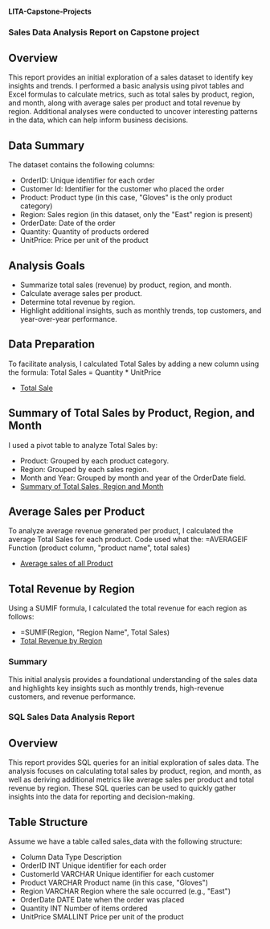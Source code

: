 #### LITA-Capstone-Projects
### Sales Data Analysis Report on Capstone project
## Overview
This report provides an initial exploration of a sales dataset to identify key insights and trends. 
I performed a basic analysis using pivot tables and Excel formulas to calculate metrics, 
such as total sales by product, region, and month, along with average sales per product and total revenue by region. 
Additional analyses were conducted to uncover interesting patterns in the data, which can help inform business decisions.

## Data Summary
The dataset contains the following columns:
- OrderID: Unique identifier for each order
- Customer Id: Identifier for the customer who placed the order
- Product: Product type (in this case, "Gloves" is the only product category)
- Region: Sales region (in this dataset, only the "East" region is present)
- OrderDate: Date of the order
- Quantity: Quantity of products ordered
- UnitPrice: Price per unit of the product

## Analysis Goals
- Summarize total sales (revenue) by product, region, and month.
- Calculate average sales per product.
- Determine total revenue by region.
- Highlight additional insights, such as monthly trends, top customers, and year-over-year performance.

## Data Preparation
To facilitate analysis, I calculated Total Sales by adding a new column using the formula:
Total Sales = Quantity * UnitPrice
- [Total Sale](https://github.com/user-attachments/assets/37178c9a-82bb-42ac-8d31-d6769a501c03)

## Summary of Total Sales by Product, Region, and Month
I used a pivot table to analyze Total Sales by:
- Product: Grouped by each product category.
- Region: Grouped by each sales region.
- Month and Year: Grouped by month and year of the OrderDate field.
- [Summary of Total Sales, Region and Month](https://github.com/user-attachments/assets/d25a6e14-b853-44b3-8db0-92241fea2a3b)

## Average Sales per Product
To analyze average revenue generated per product, I calculated the average Total Sales for each product.
Code used what the:
=AVERAGEIF Function (product column, "product name", total sales)
- [Average sales of all Product ](https://github.com/user-attachments/assets/f7002a78-9831-4a18-b9cb-cd6df708c7f5)

## Total Revenue by Region
Using a SUMIF formula, I calculated the total revenue for each region as follows:
- =SUMIF(Region, "Region Name", Total Sales)
- [Total Revenue by Region](https://github.com/user-attachments/assets/1514d496-15a5-4c37-9466-2c5287ef456d)

### Summary
This initial analysis provides a foundational understanding of the sales data and highlights 
key insights such as monthly trends, high-revenue customers, and revenue performance.

### SQL Sales Data Analysis Report
## Overview
This report provides SQL queries for an initial exploration of sales data. 
The analysis focuses on calculating total sales by product, region, and month, 
as well as deriving additional metrics like average sales per product and total revenue by region. 
These SQL queries can be used to quickly gather insights into the data for reporting and decision-making.

## Table Structure
Assume we have a table called sales_data with the following structure:
- Column	Data Type	Description
- OrderID	INT	Unique identifier for each order
- CustomerId	VARCHAR	Unique identifier for each customer
- Product	VARCHAR	Product name (in this case, "Gloves")
- Region	VARCHAR	Region where the sale occurred (e.g., "East")
- OrderDate	DATE	Date when the order was placed
- Quantity	INT	Number of items ordered
- UnitPrice	SMALLINT	Price per unit of the product


